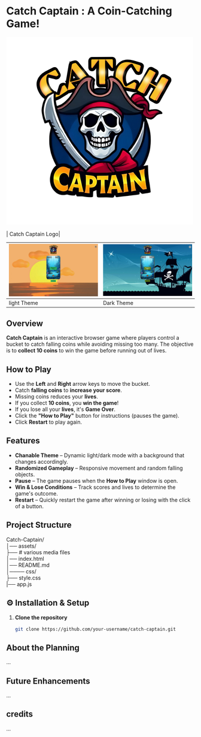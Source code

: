 
# Catch Captain : A Coin-Catching Game!
![lightmode](/assets/catch.png)  

| Catch Captain Logo|  

| ![lightmode](/assets/project-light.png) | ![darkmode](/assets/project-dark.png) |
|---------------------------|---------------------------|
| light Theme               | Dark Theme                |


## Overview
**Catch Captain** is an interactive browser game where players control a bucket to catch falling coins while avoiding missing too many. The objective is to **collect 10 coins** to win the game before running out of lives.


## How to Play
- Use the **Left** and **Right** arrow keys to move the bucket.
- Catch **falling coins** to **increase your score**.
- Missing coins reduces your **lives**.
- If you collect **10 coins**, you **win the game**!
- If you lose all your **lives**, it's **Game Over**.
- Click the **"How to Play"** button for instructions (pauses the game).
- Click **Restart** to play again.

## Features
- **Chanable Theme** – Dynamic light/dark mode with a background that changes accordingly.  
- **Randomized Gameplay** – Responsive movement and random falling objects.  
- **Pause** – The game pauses when the **How to Play** window is open.  
- **Win & Lose Conditions** – Track scores and lives to determine the game's outcome.  
- **Restart** – Quickly restart the game after winning or losing with the click of a button.  

## Project Structure
Catch-Captain/  
│── assets/    
    ├── # various media files    
│── index.html  
│── README.md   
│──── css/    
    ├── style.css  
|── app.js


## ⚙️ Installation & Setup
1. **Clone the repository**  
   ```sh
   git clone https://github.com/your-username/catch-captain.git

## About the Planning
...

## Future Enhancements
...  

## credits
... 